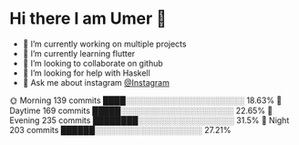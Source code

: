 # Hi there I am Umer 👋

- 🔭 I’m currently working on multiple projects
- 🌱 I’m currently learning flutter
- 👯 I’m looking to collaborate on github
- 🤔 I’m looking for help with Haskell
- 💬 Ask me about instagram [@Instagram](https://www.instagram.com/im_umerg/)




🌞 Morning    139 commits    ████░░░░░░░░░░░░░░░░░░░░░   18.63% 
🌆 Daytime    169 commits    █████░░░░░░░░░░░░░░░░░░░░   22.65% 
🌃 Evening    235 commits    ████████░░░░░░░░░░░░░░░░░   31.5% 
🌙 Night      203 commits    ██████░░░░░░░░░░░░░░░░░░░   27.21%


